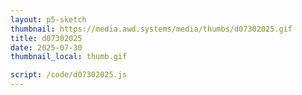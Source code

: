 ```yaml
---
layout: p5-sketch
thumbnail: https://media.awd.systems/media/thumbs/d07302025.gif
title: d07302025
date: 2025-07-30
thumbnail_local: thumb.gif

script: /code/d07302025.js
---
```


